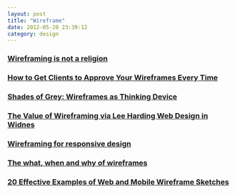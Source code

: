 ```yaml
---
layout: post
title: "Wireframe"
date: 2012-05-20 23:39:12
category: design
---
```


### [Wireframing is not a religion](http://52weeksofux.com/post/866406780/wireframing-is-not-a-religion)

### [How to Get Clients to Approve Your Wireframes Every Time](http://uxmovement.com/wireframes/how-to-get-clients-to-approve-your-wireframes-every-time/)

### [Shades of Grey: Wireframes as Thinking Device](http://uxmag.com/articles/shades-of-grey-wireframes-as-thinking-device)

### [The Value of Wireframing via Lee Harding Web Design in Widnes](http://leehardingonline.co.uk/2010/06/the-value-of-wireframing/)

### [Wireframing for responsive design](http://boagworld.com/design/wireframing-for-responsive-design/)

### [The what, when and why of wireframes](http://userpathways.com/2008/06/the-what-when-and-why-of-wireframes/)

### [20 Effective Examples of Web and Mobile Wireframe Sketches](http://speckyboy.com/2011/05/29/20-effective-examples-of-web-and-mobile-wireframe-sketches/)

